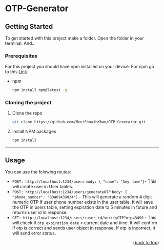 # OTP-Generator
<!-- GETTING STARTED -->
## Getting Started

To get started with this project make a folder. Open the folder in your terminal. And...

### Prerequisites

For this project you should have npm installed on your device. For npm go to this [Link][Node.com]
* npm
  ```sh
  npm install npm@latest -g
  ```

### Cloning the project

1. Clone the repo
   ```sh
   git clone https://github.com/MeetShoaibKhan/OTP-Generator.git
   ```
2. Install NPM packages
   ```sh
   npm install
   ```

<hr/>

[Node.com]: https://nodejs.org/en/download/

<!-- USAGE EXAMPLES  -->
## Usage

You can use the folowing routes:

- `POST: http://localhost:1234/users` `body: { "name": "Any name"}`- This will create user in User tables. </br>
- `POST: http://localhost:1234/users/generateOTP` `body: { "phone_number": "03409439034"}`  - This will generate a random 4 digit numeric OTP if user phone number exists in the user table. It will save the OTP in users table, setting expiration date to 5 minutes in future and returns user id in response. </br>
- `GET: http://localhost:1234/users/:user_id/verifyOTP?otp=3490` - This will check if `otp_expiration_date` < current date and time. It will confirm if otp is correct and sends user object in response. If otp is incorrect, it will send error status. </br>

<p align="right">(<a href="#readme-top">back to top</a>)</p>
